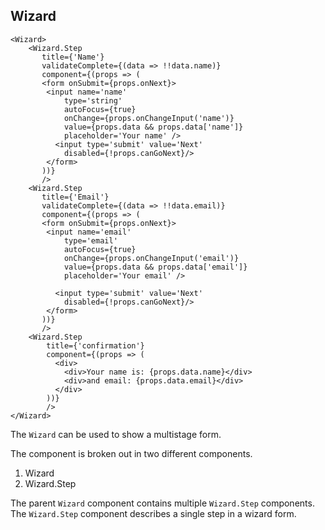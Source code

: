 ## Wizard
    
    <Wizard>
        <Wizard.Step 
           title={'Name'}
           validateComplete={(data => !!data.name)}
           component={(props => (
           <form onSubmit={props.onNext}>
            <input name='name'
                type='string'
                autoFocus={true}
                onChange={props.onChangeInput('name')}
                value={props.data && props.data['name']}
                placeholder='Your name' />
              <input type='submit' value='Next'
                disabled={!props.canGoNext}/>
            </form>
           ))}
           />
        <Wizard.Step 
           title={'Email'}
           validateComplete={(data => !!data.email)}
           component={(props => (
           <form onSubmit={props.onNext}>
            <input name='email'
                type='email'
                autoFocus={true}
                onChange={props.onChangeInput('email')}
                value={props.data && props.data['email']}
                placeholder='Your email' />

              <input type='submit' value='Next'
                disabled={!props.canGoNext}/>
            </form>
           ))}
           />
        <Wizard.Step 
            title={'confirmation'}
            component={(props => (
              <div>
                <div>Your name is: {props.data.name}</div>
                <div>and email: {props.data.email}</div>
              </div>
            ))}
            />
    </Wizard>


The `Wizard` can be used to show a multistage form.

The component is broken out in two different components. 

1. Wizard 
2. Wizard.Step
    
The parent `Wizard` component contains multiple `Wizard.Step` components. The `Wizard.Step` component describes a single step in a wizard form.
